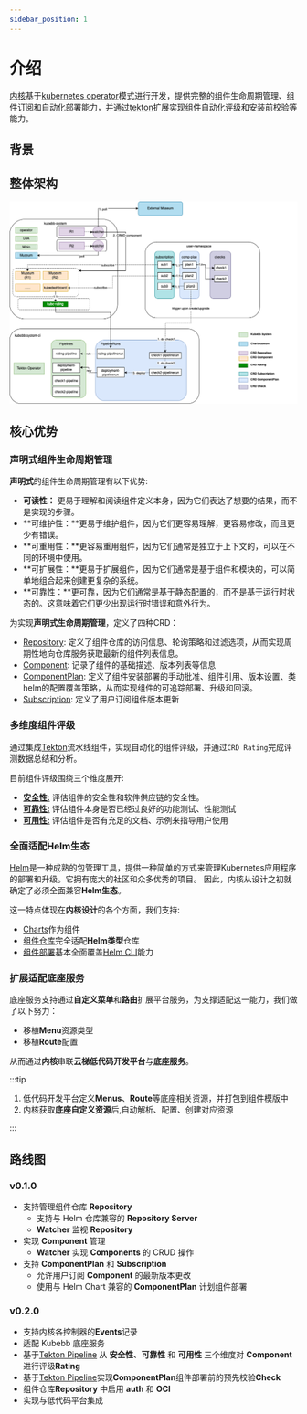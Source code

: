 ```yaml
---
sidebar_position: 1
---
```


# 介绍

[内核](https://github.com/kubebb/core)基于[kubernetes operator](https://kubernetes.io/docs/concepts/extend-kubernetes/operator/)模式进行开发，提供完整的组件生命周期管理、组件订阅和自动化部署能力，并通过[tekton](https://tekton.dev/)扩展实现组件自动化评级和安装前校验等能力。

## 背景

## 整体架构

![KubeBB Core架构图](https://raw.githubusercontent.com/kubebb/core/main/assets/arch.png)

## 核心优势

### 声明式组件生命周期管理

**声明式**的组件生命周期管理有以下优势:

- **可读性：** 更易于理解和阅读组件定义本身，因为它们表达了想要的结果，而不是实现的步骤。
- **可维护性：**更易于维护组件，因为它们更容易理解，更容易修改，而且更少有错误。
- **可重用性：**更容易重用组件，因为它们通常是独立于上下文的，可以在不同的环境中使用。
- **可扩展性：**更易于扩展组件，因为它们通常是基于组件和模块的，可以简单地组合起来创建更复杂的系统。
- **可靠性：**更可靠，因为它们通常是基于静态配置的，而不是基于运行时状态的。这意味着它们更少出现运行时错误和意外行为。

为实现**声明式生命周期管理**，定义了四种CRD：

- [Repository](./concepts/repository.md): 定义了组件仓库的访问信息、轮询策略和过滤选项，从而实现周期性地向仓库服务获取最新的组件列表信息。
- [Component](./concepts/component.md): 记录了组件的基础描述、版本列表等信息
- [ComponentPlan](./concepts/componentplan.md): 定义了组件安装部署的手动批准、组件引用、版本设置、类helm的配置覆盖策略，从而实现组件的可追踪部署、升级和回滚。
- [Subscription](./concepts/subscription.md): 定义了用户订阅组件版本更新

### 多维度组件评级

通过集成[Tekton](https://github.com/kubebb/components/tree/main/examples/tekton-operator)流水线组件，实现自动化的组件评级，并通过`CRD Rating`完成评测数据总结和分析。

目前组件评级围绕三个维度展开:

- [**安全性:**](./rating#安全性任务) 评估组件的安全性和软件供应链的安全性。
- [**可靠性:**](./rating#可靠性任务) 评估组件本身是否已经过良好的功能测试、性能测试
- [**可用性:**](./rating#可用性任务) 评估组件是否有充足的文档、示例来指导用户使用

### 全面适配Helm生态

[Helm](https://helm.sh/)是一种成熟的包管理工具，提供一种简单的方式来管理Kubernetes应用程序的部署和升级。它拥有庞大的社区和众多优秀的项目。
因此，内核从设计之初就确定了必须全面兼容**Helm生态**。

这一特点体现在**内核设计**的各个方面，我们支持:

- [Charts](https://helm.sh/docs/chart_template_guide/getting_started/)作为组件
- [组件仓库](./concepts/repository.md)完全适配**Helm类型**仓库
- [组件部署](./concepts/componentplan.md)基本全面覆盖[Helm CLI](https://helm.sh/docs/helm/helm/)能力

### 扩展适配底座服务

底座服务支持通过**自定义菜单**和**路由**扩展平台服务，为支撑适配这一能力，我们做了以下努力：

- 移植**Menu**资源类型
- 移植**Route**配置

从而通过**内核**串联**云梯低代码开发平台**与**底座服务**。

:::tip

1. 低代码开发平台定义**Menus**、**Route**等底座相关资源，并打包到组件模版中
2. 内核获取**底座自定义资源**后,自动解析、配置、创建对应资源

:::

## 路线图

### v0.1.0

- 支持管理组件仓库 **Repository**
  - 支持与 Helm 仓库兼容的 **Repository Server**
  - **Watcher** 监视 **Repository**
- 实现 **Component** 管理
  - **Watcher** 实现 **Components** 的 CRUD 操作
- 支持 **ComponentPlan** 和 **Subscription**
  - 允许用户订阅 **Component** 的最新版本更改
  - 使用与 Helm Chart 兼容的 **ComponentPlan** 计划组件部署

### v0.2.0

- 支持内核各控制器的**Events**记录
- 适配 Kubebb 底座服务
- 基于[Tekton Pipeline](https://tekton.dev/) 从 **安全性**、**可靠性** 和 **可用性** 三个维度对 **Component** 进行评级**Rating**
- 基于[Tekton Pipeline](https://tekton.dev/)实现**ComponentPlan**组件部署前的预先校验**Check**
- 组件仓库**Repository** 中启用 **auth** 和 **OCI**
- 实现与低代码平台集成
